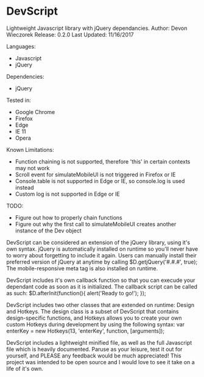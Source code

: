 # DevScript
Lightweight Javascript library with jQuery dependancies.
Author: Devon Wieczorek
Release: 0.2.0
Last Updated: 11/16/2017


Languages:
- Javascript
- jQuery

Dependencies:
- jQuery

Tested in:
- Google Chrome
- Firefox
- Edge
- IE 11
- Opera

Known Limitations:
- Function chaining is not supported, therefore 'this' in certain contexts may not work
- Scroll event for simulateMobileUI is not triggered in Firefox or IE
- Console.table is not supported in Edge or IE, so console.log is used instead
- Custom log is not supported in Edge or IE

TODO:
- Figure out how to properly chain functions
- Figure out why the first call to simulateMobileUI creates another instance of the Dev object

DevScript can be considered an extension of the jQuery library, using it's own syntax.
jQuery is automatically installed on runtime so you'll never have to worry about forgetting to include it again.
Users can manually install their preferred version of jQuery at anytime by calling $D.getjQuery('#.#.#', true);
The mobile-responsive meta tag is also installed on runtime.

DevScript includes it's own callback function so that you can execude your dependant code as soon as it is initialized.
The callback script can be called as such: $D.afterInit(function(){ alert('Ready to go!'); });

DevScript includes two other classes that are extended on runtime: Design and Hotkeys.
The design class is a subset of DevScript that contains design-specific functions, and Hotkeys allows you to create your 
own custom Hotkeys during development by using the following syntax: var enterKey = new Hotkeys(13, 'enterKey', function, [arguments]);

DevScript includes a lightweight minified file, as well as the full Javascript file which is heavily documented.
Paruse as your leisure, test it out for yourself, and PLEASE any feedback would be much appreciated!
This project was intended to be open source and I would love to see it take on a life of it's own.
